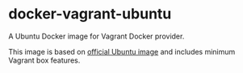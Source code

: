 # docker-vagrant-ubuntu

A Ubuntu Docker image for Vagrant Docker provider.

This image is based on [official Ubuntu image](https://hub.docker.com/_/ubuntu/) and includes minimum Vagrant box features.
